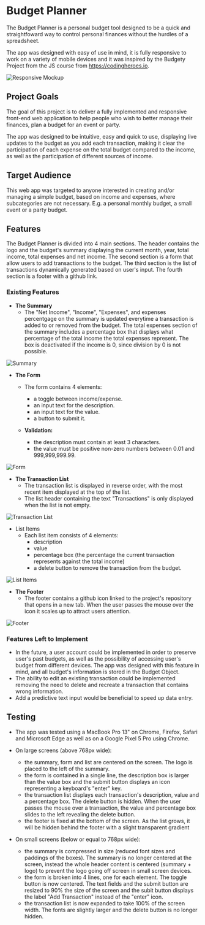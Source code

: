 # Budget Planner

The Budget Planner is a personal budget tool designed to be a quick and straightfoward way to control personal finances without the hurdles of a spreadsheet. 

The app was designed with easy of use in mind, it is fully responsive to work on a variety of mobile devices and it was inspired by the Budgety Project from the JS course from https://codingheroes.io.

![Responsive Mockup](https://alexandrearantes1.github.io/budget-planner/assets/images/readme/am-i-responsive.png)

## Project Goals

The goal of this project is to deliver a fully implemented and responsive front-end web application to help people who wish to better manage their finances, plan a budget for an event or party. 

The app was designed to be intuitive, easy and quick to use, displaying live updates to the budget as you add each transaction, making it clear the participation of each expense on the total budget compared to the income, as well as the participation of different sources of income.  

## Target Audience

This web app was targeted to anyone interested in creating and/or managing a simple budget, based on income and expenses, where subcategories are not necessary. E.g. a personal monthly budget, a small event or a party budget.

## Features

The Budget Planner is divided into 4 main sections. The header contains the logo and the budget's summary displaying the current month, year, total income, total expenses and net income. The second section is a form that allow users to add transactions to the budget. The third section is the list of transactions dynamically generated based on user's input. The fourth section is a footer with a github link. 

### Existing Features

- __The Summary__ 
  - The "Net Income", "Income", "Expenses", and expenses percentgage on the summary is updated everytime a transaction is added to or removed from the budget. The total expenses section of the summary includes a percentage box that displays what percentage of the total income the total expenses represent. The box is deactivated if the income is 0, since division by 0 is not possible. 
 
![Summary](https://alexandrearantes1.github.io/budget-planner/assets/images/readme/summary.png)

- __The Form__
  - The form contains 4 elements: 
    - a toggle between income/expense.
    - an input text for the description.
    - an input text for the value.
    - a button to submit it.
  
  - __Validation:__
    - the description must contain at least 3 characters.
    - the value must be positive non-zero numbers between 0.01 and 999,999,999.99.

![Form](https://alexandrearantes1.github.io/budget-planner/assets/images/readme/form.png)


- __The Transaction List__
  - The transaction list is displayed in reverse order, with the most recent item displayed at the top of the list.
  - The list header containing the text "Transactions" is only displayed when the list is not empty.

![Transaction List](https://alexandrearantes1.github.io/budget-planner/assets/images/readme/list.png)

  - List Items
    - Each list item consists of 4 elements:  
      - description
      - value
      - percentage box (the percentage the current transaction represents against the total income)
      - a delete button to remove the transaction from the budget.

  ![List Items](https://alexandrearantes1.github.io/budget-planner/assets/images/readme/list-items.png)

- __The Footer__
  - The footer contains a github icon linked to the project's repository that opens in a new tab. When the user passes the mouse over the icon it scales up to attract users attention.

![Footer](https://alexandrearantes1.github.io/budget-planner/assets/images/readme/footer.png)

### Features Left to Implement
  - In the future, a user account could be implemented in order to preserve user's past budgets, as well as the possibility of accessing user's budget from different devices. The app was designed with this feature in mind, and all budget's information is stored in the Budget Object.
  - The ability to edit an existing transaction could be implemented removing the need to delete and recreate a transaction that contains wrong information.
  - Add a predictive text input would be beneficial to speed up data entry. 

## Testing
 - The app was tested using a MacBook Pro 13" on Chrome, Firefox, Safari and Microsoft Edge as well as on a Google Pixel 5 Pro using Chrome. 
 
 - On large screens (above 768px wide):
   - the summary, form and list are centered on the screen. The logo is placed to the left of the summary. 
   - the form is contained in a single line, the description box is larger than the value box and the submit button displays an icon representing a keyboard's "enter" key.
   - the transaction list displays each transaction's description, value and a percentage box. The delete button is hidden. When the user passes the mouse over a transaction, the value and percentage box slides to the left revealing the delete button.
   - the footer is fixed at the bottom of the screen. As the list grows, it will be hidden behind the footer with a slight transparent gradient
 
 - On small screens (below or equal to 768px wide):
   - the summary is compressed in size (reduced font sizes and paddings of the boxes). The summary is no longer centered at the screen, instead the whole header content is centered (summary + logo) to prevent the logo going off screen in small screen devices.
   - the form is broken into 4 lines, one for each element. The toggle button is now centered. The text fields and the submit button are resized to 90% the size of the screen and the subit button displays the label "Add Transaction" instead of the "enter" icon. 
   - the transaction list is now expanded to take 100% of the screen width. The fonts are slightly larger and the delete button is no longer hidden. 
   
   
   
